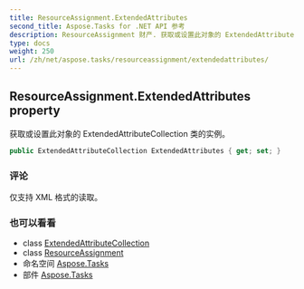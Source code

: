 ```yaml
---
title: ResourceAssignment.ExtendedAttributes
second_title: Aspose.Tasks for .NET API 参考
description: ResourceAssignment 财产. 获取或设置此对象的 ExtendedAttributeCollection 类的实例
type: docs
weight: 250
url: /zh/net/aspose.tasks/resourceassignment/extendedattributes/
---
```

## ResourceAssignment.ExtendedAttributes property

获取或设置此对象的 ExtendedAttributeCollection 类的实例。

```csharp
public ExtendedAttributeCollection ExtendedAttributes { get; set; }
```

### 评论

仅支持 XML 格式的读取。

### 也可以看看

* class [ExtendedAttributeCollection](../../extendedattributecollection/)
* class [ResourceAssignment](../)
* 命名空间 [Aspose.Tasks](../../resourceassignment/)
* 部件 [Aspose.Tasks](../../../)


